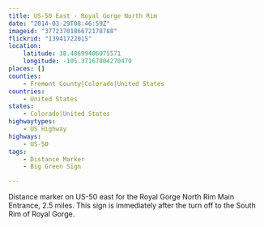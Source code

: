 ```yaml
---
title: US-50 East - Royal Gorge North Rim
date: "2014-03-29T08:46:59Z"
imageid: "3772370186672178788"
flickrid: "13941722015"
location:
    latitude: 38.48699406075571
    longitude: -105.37167804270479
places: []
counties:
    - Fremont County|Colorado|United States
countries:
    - United States
states:
    - Colorado|United States
highwaytypes:
    - US Highway
highways:
    - US-50
tags:
    - Distance Marker
    - Big Green Sign

---
```

Distance marker on US-50 east for the Royal Gorge North Rim Main Entrance, 2.5 miles.  This sign is immediately after the turn off to the South Rim of Royal Gorge.